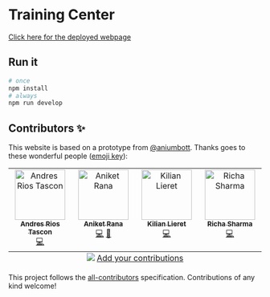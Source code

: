 # Training Center

[Click here for the deployed webpage](https://main--nimble-pothos-1ee962.netlify.app/)

## Run it

```bash
# once
npm install
# always
npm run develop
```

## Contributors ✨

This website is based on a prototype from [@aniumbott](https://https://github.com/Aniumbott/).
Thanks goes to these wonderful people ([emoji key](https://allcontributors.org/docs/en/emoji-key)):

<!-- ALL-CONTRIBUTORS-LIST:START - Do not remove or modify this section -->
<!-- prettier-ignore-start -->
<!-- markdownlint-disable -->
<table>
  <tbody>
    <tr>
      <td align="center" valign="top" width="14.28%"><a href="https://github.com/ariostas"><img src="https://avatars.githubusercontent.com/u/7596837?v=4?s=100" width="100px;" alt="Andres Rios Tascon"/><br /><sub><b>Andres Rios Tascon</b></sub></a><br /><a href="https://github.com/hsf-training/training-center/commits?author=ariostas" title="Code">💻</a></td>
      <td align="center" valign="top" width="14.28%"><a href="https://aniketrana.tech/"><img src="https://avatars.githubusercontent.com/u/76243585?v=4?s=100" width="100px;" alt="Aniket Rana"/><br /><sub><b>Aniket Rana</b></sub></a><br /><a href="https://github.com/hsf-training/training-center/commits?author=Aniumbott" title="Code">💻</a> <a href="#design-Aniumbott" title="Design">🎨</a></td>
      <td align="center" valign="top" width="14.28%"><a href="https://www.lieret.net/"><img src="https://avatars.githubusercontent.com/u/13602468?v=4?s=100" width="100px;" alt="Kilian Lieret"/><br /><sub><b>Kilian Lieret</b></sub></a><br /><a href="https://github.com/hsf-training/training-center/commits?author=klieret" title="Code">💻</a></td>
      <td align="center" valign="top" width="14.28%"><a href="https://github.com/richa2710"><img src="https://avatars.githubusercontent.com/u/62288297?v=4?s=100" width="100px;" alt="Richa Sharma"/><br /><sub><b>Richa Sharma</b></sub></a><br /><a href="https://github.com/hsf-training/training-center/commits?author=richa2710" title="Code">💻</a></td>
    </tr>
  </tbody>
  <tfoot>
    <tr>
      <td align="center" size="13px" colspan="7">
        <img src="https://raw.githubusercontent.com/all-contributors/all-contributors-cli/1b8533af435da9854653492b1327a23a4dbd0a10/assets/logo-small.svg">
          <a href="https://all-contributors.js.org/docs/en/bot/usage">Add your contributions</a>
        </img>
      </td>
    </tr>
  </tfoot>
</table>

<!-- markdownlint-restore -->
<!-- prettier-ignore-end -->

<!-- ALL-CONTRIBUTORS-LIST:END -->

This project follows the [all-contributors](https://github.com/all-contributors/all-contributors) specification. Contributions of any kind welcome!
